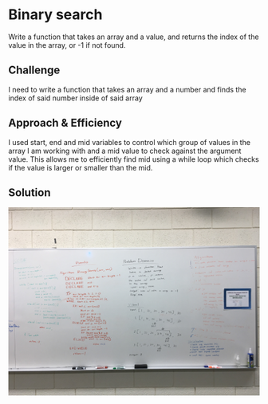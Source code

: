 # Binary search
Write a function that takes an array and a value, and returns the index of the value in the array, or -1 if not found.

## Challenge
I need to write a function that takes an array and a number and finds the index of said number inside of said array

## Approach & Efficiency
I used start, end and mid variables to control which group of values in the array I am working with and a mid value to check against the argument value. This allows me to efficiently find mid using a while loop which checks if the value is larger or smaller than the mid.

## Solution
![Picture of whiteboarding](../../assets/array_binary_search.JPG)